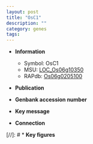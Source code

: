 ```yaml
---
layout: post
title: "OsC1"
description: ""
category: genes
tags: 
---
```


* **Information**  
    + Symbol: OsC1  
    + MSU: [LOC_Os06g10350](http://rice.uga.edu/cgi-bin/ORF_infopage.cgi?orf=LOC_Os06g10350)  
    + RAPdb: [Os06g0205100](http://rapdb.dna.affrc.go.jp/viewer/gbrowse_details/irgsp1?name=Os06g0205100)  

* **Publication**  

* **Genbank accession number**  

* **Key message**  

* **Connection**  

[//]: # * **Key figures**  


